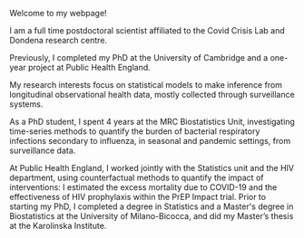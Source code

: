 

Welcome to my webpage!

I am a full time postdoctoral scientist affiliated to the Covid Crisis Lab and Dondena research centre.

Previously, I completed my PhD at the University of Cambridge and a one-year project at Public Health England. 

My research interests focus on statistical models to make inference from longitudinal observational health data, mostly collected through surveillance systems. 

As a PhD student, I spent 4 years at the MRC Biostatistics Unit, investigating time-series methods to quantify the burden of bacterial respiratory infections secondary to influenza, in seasonal and pandemic settings, from surveillance data. 

At Public Health England, I worked jointly with the Statistics unit and the HIV department, using counterfactual methods to quantify the impact of interventions: I estimated the excess mortality due to COVID-19 and the effectiveness of HIV prophylaxis within the PrEP Impact trial. Prior to starting my PhD, I completed a degree in Statistics and a Master's degree in Biostatistics at the University of Milano-Bicocca, and did my Master’s thesis at the Karolinska Institute.

